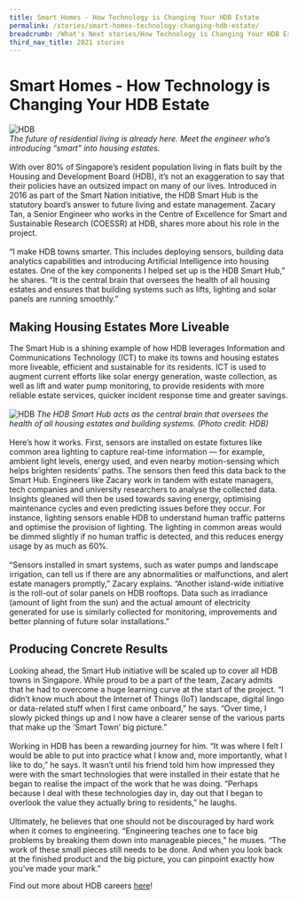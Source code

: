 ```yaml
---
title: Smart Homes - How Technology is Changing Your HDB Estate
permalink: /stories/smart-homes-technology-changing-hdb-estate/
breadcrumb: /What's Next stories/How Technology is Changing Your HDB Estate
third_nav_title: 2021 stories
---
```


# <b> Smart Homes - How Technology is Changing Your HDB Estate</b>
![HDB](/images/s4.1.jpg)
<br>
*The future of residential living is already here. Meet the engineer who’s introducing “smart” into housing estates.*
<br>
<br>
With over 80% of Singapore’s resident population living in flats built by the Housing and Development Board (HDB), it’s not an exaggeration to say that their policies have an outsized impact on many of our lives. Introduced in 2016 as part of the Smart Nation initiative, the HDB Smart Hub is the statutory board’s answer to future living and estate management. Zacary Tan, a Senior Engineer who works in the Centre of Excellence for Smart and Sustainable Research (COESSR) at HDB, shares more about his role in the project.
<br>
<br>
“I make HDB towns smarter. This includes deploying sensors, building data analytics capabilities and introducing Artificial Intelligence into housing estates. One of the key components I helped set up is the HDB Smart Hub,” he shares. “It is the central brain that oversees the health of all housing estates and ensures that building systems such as lifts, lighting and solar panels are running smoothly.”
<br>

## Making Housing Estates More Liveable
The Smart Hub is a shining example of how HDB leverages Information and Communications Technology (ICT) to make its towns and housing estates more liveable, efficient and sustainable for its residents. ICT is used to augment current efforts like solar energy generation, waste collection, as well as lift and water pump monitoring, to provide residents with more reliable estate services, quicker incident response time and greater savings.
<br>
<br>
![HDB](/images/s4.2.jpg)
*The HDB Smart Hub acts as the central brain that oversees the health of all housing estates and building systems. (Photo credit: HDB)*
<br>
<br>
Here’s how it works. First, sensors are installed on estate fixtures like common area lighting to capture real-time information — for example, ambient light levels, energy used, and even nearby motion-sensing which helps brighten residents’ paths. The sensors then feed this data back to the Smart Hub. Engineers like Zacary work in tandem with estate managers, tech companies and university researchers to analyse the collected data. Insights gleaned will then be used towards saving energy, optimising maintenance cycles and even predicting issues before they occur. For instance, lighting sensors enable HDB to understand human traffic patterns and optimise the provision of lighting. The lighting in common areas would be dimmed slightly if no human traffic is detected, and this reduces energy usage by as much as 60%.
<br>
<br>
“Sensors installed in smart systems, such as water pumps and landscape irrigation, can tell us if there are any abnormalities or malfunctions, and alert estate managers promptly,” Zacary explains. “Another island-wide initiative is the roll-out of solar panels on HDB rooftops. Data such as irradiance (amount of light from the sun) and the actual amount of electricity generated for use is similarly collected for monitoring, improvements and better planning of future solar installations.”
<br>

## Producing Concrete Results
Looking ahead, the Smart Hub initiative will be scaled up to cover all HDB towns in Singapore. While proud to be a part of the team, Zacary admits that he had to overcome a huge learning curve at the start of the project. “I didn’t know much about the Internet of Things (IoT) landscape, digital lingo or data-related stuff when I first came onboard,” he says. “Over time, I slowly picked things up and I now have a clearer sense of the various parts that make up the ‘Smart Town’ big picture.”
<br>
<br>
Working in HDB has been a rewarding journey for him. “It was where I felt I would be able to put into practice what I know and, more importantly, what I like to do,” he says. It wasn’t until his friend told him how impressed they were with the smart technologies that were installed in their estate that he began to realise the impact of the work that he was doing. “Perhaps because I deal with these technologies day in, day out that I began to overlook the value they actually bring to residents,” he laughs.
<br>
<br>
Ultimately, he believes that one should not be discouraged by hard work when it comes to engineering. “Engineering teaches one to face big problems by breaking them down into manageable pieces,” he muses. “The work of these small pieces still needs to be done. And when you look back at the finished product and the big picture, you can pinpoint exactly how you’ve made your mark.”

Find out more about HDB careers [here](http://careers.pageuppeople.com/688/cwlive/en/filter/?=&search-keyword=&brand=housing%20and%20development%20board&job-mail-subscribe-privacy=agree)!